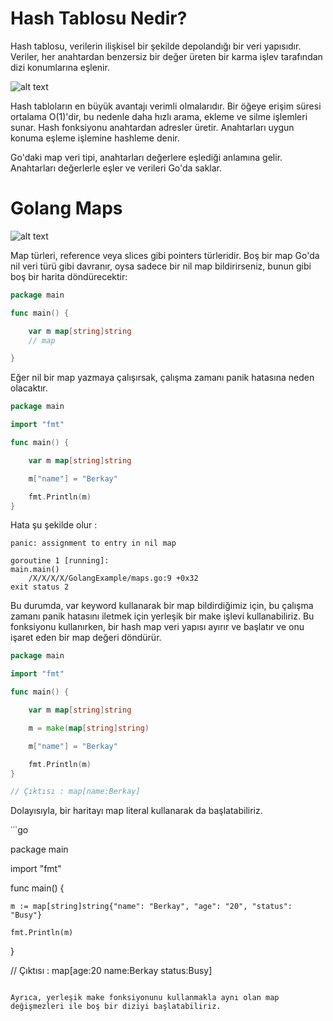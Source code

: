 # Hash Tablosu Nedir?

Hash tablosu, verilerin ilişkisel bir şekilde depolandığı bir veri yapısıdır.
Veriler, her anahtardan benzersiz bir değer üreten bir karma işlev tarafından dizi konumlarına eşlenir.

![alt text](https://miro.medium.com/v2/resize:fit:1400/1*F68yzTL2UVGg9LhsaeJJMA.png)

Hash tabloların en büyük avantajı verimli olmalarıdır.
Bir öğeye erişim süresi ortalama O(1)'dir, bu nedenle daha hızlı arama, ekleme ve silme işlemleri sunar.
Hash fonksiyonu anahtardan adresler üretir.
Anahtarları uygun konuma eşleme işlemine hashleme denir.

Go'daki map veri tipi, anahtarları değerlere eşlediği anlamına gelir.
Anahtarları değerlerle eşler ve verileri Go'da saklar.

# Golang Maps

![alt text](https://donofden.com/images/doc/golang-map-1.png)

Map türleri, reference veya slices gibi pointers türleridir.
Boş bir map Go'da nil veri türü gibi davranır,
oysa sadece bir nil map bildirirseniz, bunun gibi boş bir harita döndürecektir:

```go
package main

func main() {

	var m map[string]string
	// map

}

```

Eğer nil bir map yazmaya çalışırsak, çalışma zamanı panik hatasına neden olacaktır.

```go
package main

import "fmt"

func main() {

	var m map[string]string

	m["name"] = "Berkay"

	fmt.Println(m)
}
```

Hata şu şekilde olur :

```
panic: assignment to entry in nil map

goroutine 1 [running]:
main.main()
	/X/X/X/X/GolangExample/maps.go:9 +0x32
exit status 2

```
Bu durumda, var keyword kullanarak bir map bildirdiğimiz için,
bu çalışma zamanı panik hatasını iletmek için yerleşik bir make işlevi kullanabiliriz.
Bu fonksiyonu kullanırken, bir hash map veri yapısı ayırır ve başlatır ve onu işaret eden bir map değeri döndürür.

```go
package main

import "fmt"

func main() {

	var m map[string]string

	m = make(map[string]string)

	m["name"] = "Berkay"

	fmt.Println(m)
}

// Çıktısı : map[name:Berkay]

```

Dolayısıyla, bir haritayı map literal kullanarak da başlatabiliriz.

˙˙`go

package main

import "fmt"

func main() {

	m := map[string]string{"name": "Berkay", "age": "20", "status": "Busy"}

	fmt.Println(m)
}

// Çıktısı : map[age:20 name:Berkay status:Busy]
```

Ayrıca, yerleşik make fonksiyonunu kullanmakla aynı olan map değişmezleri ile boş bir diziyi başlatabiliriz.


